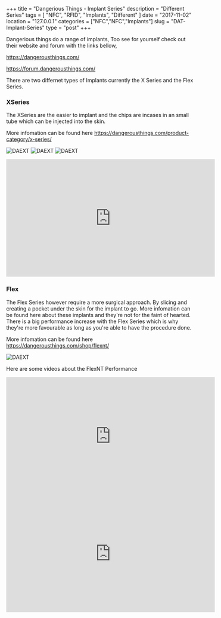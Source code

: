 +++
title = "Dangerious Things - Implant Series"
description = "Different Series"
tags = [ "NFC", "RFID", "Implants", "Different" ]
date = "2017-11-02"
location = "127.0.0.1"
categories = ["NFC","NFC","Implants"]
slug = "DAT-Implant-Series"
type = "post"
+++

Dangerious things do a range of implants, Too see for yourself check out their website and forum with the links bellow,

https://dangerousthings.com/

https://forum.dangerousthings.com/

There are two differnet types of Implants currently the X Series and the Flex Series.

### XSeries ###
The XSeries are the easier to implant and the chips are incases in an small tube which can be injected into the skin.

More infomation can be found here https://dangerousthings.com/product-category/x-series/

![DAEXT](https://dangerousthings.com/wp-content/uploads/Piercer-installing-x-series-transponder-2.jpg)
![DAEXT](https://dangerousthings.com/wp-content/uploads/injector-exploded.jpg)
![DAEXT](https://dangerousthings.com/wp-content/uploads/outlet_header_image.jpg)

<iframe width="560" height="315" src="https://www.youtube.com/embed/0LAZAd0uIBQ" frameborder="0" allowfullscreen></iframe>


### Flex ###
The Flex Series however require a more surgical approach. By slicing and creating a pocket under the skin for the implant to go.
More infomation can be found here about these implants and they're not for the faint of hearted. 
There is a big performance increase with the Flex Series which is why they're more favourable as long as you're able to have the procedure done.

More infomation can be found here https://dangerousthings.com/shop/flexnt/

![DAEXT](https://dangerousthings.com/wp-content/uploads/flexNT-on-finger.jpg)

Here are some videos about the FlexNT Performance

<iframe width="560" height="315" src="https://www.youtube.com/embed/10AAE1iZSEI" frameborder="0" allowfullscreen></iframe>

<iframe width="560" height="315" src="https://www.youtube.com/embed/ZiDvNqmDVnc" frameborder="0" allowfullscreen></iframe>
